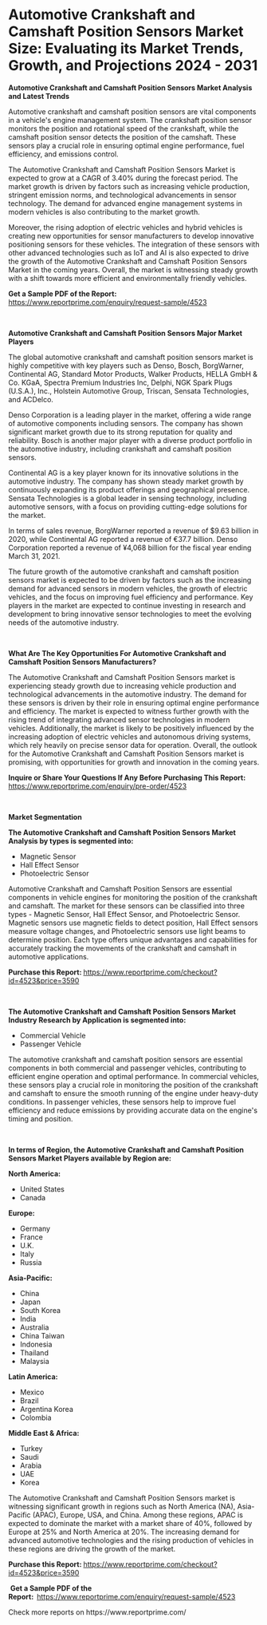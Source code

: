 <p><h1>Automotive Crankshaft and Camshaft Position Sensors Market Size: Evaluating its Market Trends, Growth, and Projections 2024 - 2031</h1></p><p><strong>Automotive Crankshaft and Camshaft Position Sensors Market Analysis and Latest Trends</strong></p>
<p><p>Automotive crankshaft and camshaft position sensors are vital components in a vehicle's engine management system. The crankshaft position sensor monitors the position and rotational speed of the crankshaft, while the camshaft position sensor detects the position of the camshaft. These sensors play a crucial role in ensuring optimal engine performance, fuel efficiency, and emissions control.</p><p>The Automotive Crankshaft and Camshaft Position Sensors Market is expected to grow at a CAGR of 3.40% during the forecast period. The market growth is driven by factors such as increasing vehicle production, stringent emission norms, and technological advancements in sensor technology. The demand for advanced engine management systems in modern vehicles is also contributing to the market growth.</p><p>Moreover, the rising adoption of electric vehicles and hybrid vehicles is creating new opportunities for sensor manufacturers to develop innovative positioning sensors for these vehicles. The integration of these sensors with other advanced technologies such as IoT and AI is also expected to drive the growth of the Automotive Crankshaft and Camshaft Position Sensors Market in the coming years. Overall, the market is witnessing steady growth with a shift towards more efficient and environmentally friendly vehicles.</p></p>
<p><strong>Get a Sample PDF of the Report:&nbsp;</strong> <a href="https://www.reportprime.com/enquiry/request-sample/4523">https://www.reportprime.com/enquiry/request-sample/4523</a></p>
<p>&nbsp;</p>
<p><strong>Automotive Crankshaft and Camshaft Position Sensors Major Market Players</strong></p>
<p><p>The global automotive crankshaft and camshaft position sensors market is highly competitive with key players such as Denso, Bosch, BorgWarner, Continental AG, Standard Motor Products, Walker Products, HELLA GmbH & Co. KGaA, Spectra Premium Industries Inc, Delphi, NGK Spark Plugs (U.S.A.), Inc., Holstein Automotive Group, Triscan, Sensata Technologies, and ACDelco.</p><p>Denso Corporation is a leading player in the market, offering a wide range of automotive components including sensors. The company has shown significant market growth due to its strong reputation for quality and reliability. Bosch is another major player with a diverse product portfolio in the automotive industry, including crankshaft and camshaft position sensors.</p><p>Continental AG is a key player known for its innovative solutions in the automotive industry. The company has shown steady market growth by continuously expanding its product offerings and geographical presence. Sensata Technologies is a global leader in sensing technology, including automotive sensors, with a focus on providing cutting-edge solutions for the market.</p><p>In terms of sales revenue, BorgWarner reported a revenue of $9.63 billion in 2020, while Continental AG reported a revenue of €37.7 billion. Denso Corporation reported a revenue of ¥4,068 billion for the fiscal year ending March 31, 2021.</p><p>The future growth of the automotive crankshaft and camshaft position sensors market is expected to be driven by factors such as the increasing demand for advanced sensors in modern vehicles, the growth of electric vehicles, and the focus on improving fuel efficiency and performance. Key players in the market are expected to continue investing in research and development to bring innovative sensor technologies to meet the evolving needs of the automotive industry.</p></p>
<p>&nbsp;</p>
<p><strong>What Are The Key Opportunities For Automotive Crankshaft and Camshaft Position Sensors Manufacturers?</strong></p>
<p><p>The Automotive Crankshaft and Camshaft Position Sensors market is experiencing steady growth due to increasing vehicle production and technological advancements in the automotive industry. The demand for these sensors is driven by their role in ensuring optimal engine performance and efficiency. The market is expected to witness further growth with the rising trend of integrating advanced sensor technologies in modern vehicles. Additionally, the market is likely to be positively influenced by the increasing adoption of electric vehicles and autonomous driving systems, which rely heavily on precise sensor data for operation. Overall, the outlook for the Automotive Crankshaft and Camshaft Position Sensors market is promising, with opportunities for growth and innovation in the coming years.</p></p>
<p><strong>Inquire or Share Your Questions If Any Before Purchasing This Report:</strong> <a href="https://www.reportprime.com/enquiry/pre-order/4523">https://www.reportprime.com/enquiry/pre-order/4523</a></p>
<p>&nbsp;</p>
<p><strong>Market Segmentation</strong></p>
<p><strong>The Automotive Crankshaft and Camshaft Position Sensors Market Analysis by types is segmented into:</strong></p>
<p><ul><li>Magnetic Sensor</li><li>Hall Effect Sensor</li><li>Photoelectric Sensor</li></ul></p>
<p><p>Automotive Crankshaft and Camshaft Position Sensors are essential components in vehicle engines for monitoring the position of the crankshaft and camshaft. The market for these sensors can be classified into three types - Magnetic Sensor, Hall Effect Sensor, and Photoelectric Sensor. Magnetic sensors use magnetic fields to detect position, Hall Effect sensors measure voltage changes, and Photoelectric sensors use light beams to determine position. Each type offers unique advantages and capabilities for accurately tracking the movements of the crankshaft and camshaft in automotive applications.</p></p>
<p><strong>Purchase this Report:&nbsp;</strong><a href="https://www.reportprime.com/checkout?id=4523&price=3590">https://www.reportprime.com/checkout?id=4523&price=3590</a></p>
<p>&nbsp;</p>
<p><strong>The Automotive Crankshaft and Camshaft Position Sensors Market Industry Research by Application is segmented into:</strong></p>
<p><ul><li>Commercial Vehicle</li><li>Passenger Vehicle</li></ul></p>
<p><p>The automotive crankshaft and camshaft position sensors are essential components in both commercial and passenger vehicles, contributing to efficient engine operation and optimal performance. In commercial vehicles, these sensors play a crucial role in monitoring the position of the crankshaft and camshaft to ensure the smooth running of the engine under heavy-duty conditions. In passenger vehicles, these sensors help to improve fuel efficiency and reduce emissions by providing accurate data on the engine's timing and position.</p></p>
<p>&nbsp;</p>
<p><strong>In terms of Region, the Automotive Crankshaft and Camshaft Position Sensors Market Players available by Region are:</strong></p>
<p>
    <p> <strong> North America: </strong>
        <ul>
            <li>United States</li>
            <li>Canada</li>
        </ul>
        </p> 
    <p> <strong> Europe: </strong>
        <ul>
            <li>Germany</li>
            <li>France</li>
            <li>U.K.</li>
            <li>Italy</li>
            <li>Russia</li>
        </ul>
        </p> 
    <p> <strong> Asia-Pacific: </strong>
        <ul>
            <li>China</li>
            <li>Japan</li>
            <li>South Korea</li>
            <li>India</li>
            <li>Australia</li>
            <li>China Taiwan</li>
            <li>Indonesia</li>
            <li>Thailand</li>
            <li>Malaysia</li>
        </ul>
        </p> 
    <p> <strong> Latin America: </strong>
        <ul>
            <li>Mexico</li>
            <li>Brazil</li>
            <li>Argentina Korea</li>
            <li>Colombia</li>
        </ul>
        </p> 
    <p> <strong> Middle East & Africa: </strong>
        <ul>
            <li>Turkey</li>
            <li>Saudi</li>
            <li>Arabia</li>
            <li>UAE</li>
            <li>Korea</li>
        </ul>
    </p>
    </p>
<p><p>The Automotive Crankshaft and Camshaft Position Sensors market is witnessing significant growth in regions such as North America (NA), Asia-Pacific (APAC), Europe, USA, and China. Among these regions, APAC is expected to dominate the market with a market share of 40%, followed by Europe at 25% and North America at 20%. The increasing demand for advanced automotive technologies and the rising production of vehicles in these regions are driving the growth of the market.</p></p>
<p><strong>Purchase this Report: </strong><a href="https://www.reportprime.com/checkout?id=4523&price=3590">https://www.reportprime.com/checkout?id=4523&price=3590</a></p>
<p>&nbsp;<strong>Get a Sample PDF of the Report:&nbsp;&nbsp;</strong><a href="https://www.reportprime.com/enquiry/request-sample/4523">https://www.reportprime.com/enquiry/request-sample/4523</a></p>
<p><strong></strong></p>
<p>Check more reports on https://www.reportprime.com/</p>